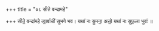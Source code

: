 +++
title = "०८ सीते वन्दामहे"

+++
सीते॒ वन्दा॑महे त्वा॒र्वाची॑ सुभगे भव। यथा॑ नः सु॒मना॒ असो॒ यथा॑ नः सुफ॒ला भुवः॑ ॥